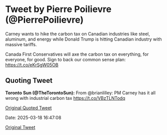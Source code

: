 # Tweet by Pierre Poilievre (@PierrePoilievre)

Carney wants to hike the carbon tax on Canadian industries like steel, aluminum, and energy while Donald Trump is hitting Canadian industry with massive tariffs.

Canada First Conservatives will axe the carbon tax on everything, for everyone, for good. Sign to back our common sense plan: https://t.co/eKrSgW05OB

## Quoting Tweet

**Toronto Sun (@TheTorontoSun):** From @brianlilley: PM Carney has it all wrong with industrial carbon tax
https://t.co/VBzTLNTodq

[Original Quoted Tweet](https://x.com/TheTorontoSun/status/1901773981478224149)

Date: 2025-03-18 16:47:08

[Original Tweet](https://x.com/PierrePoilievre/status/1902039075701641472)
